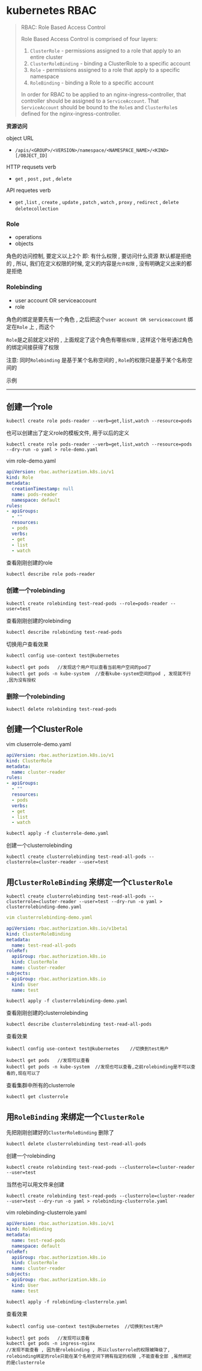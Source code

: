 

# kubernetes RBAC

> RBAC: Role Based Access Control 
>
> Role Based Access Control is comprised of four layers:
>
> 1. `ClusterRole` - permissions assigned to a role that apply to an entire cluster
> 2. `ClusterRoleBinding` - binding a ClusterRole to a specific account
> 3. `Role` - permissions assigned to a role that apply to a specific namespace
> 4. `RoleBinding` - binding a Role to a specific account
>
> In order for RBAC to be applied to an nginx-ingress-controller, that controller should be assigned to a `ServiceAccount`. That `ServiceAccount` should be bound to the `Role`s and `ClusterRole`s defined for the nginx-ingress-controller.



**资源访问**

object URL

- `/apis/<GROUP>/<VERSION>/namespace/<NAMESPACE_NAME>/<KIND>[/OBJECT_ID]` 

HTTP requsets verb

- `get`  , `post`  , `put`  , `delete` 

API requetes verb

- `get`  ,`list`  , `create`  , `update`  , `patch`  , `watch`  , `proxy`  , `redirect`  , `delete` `deletecollection` 



### Role

- operations
- objects

角色的访问控制, 要定义以上2个 即: 有什么权限 , 要访问什么资源  默认都是拒绝的 , 所以, 我们在定义权限的时候, 定义的内容是`允许权限`  , 没有明确定义出来的都是拒绝 



### Rolebinding

- user account OR serviceaccount
- role

角色的绑定是要先有一个角色 , 之后把这个`user account OR serviceaccount` 绑定在`Role` 上  , 而这个

`Role`是之前就定义好的 , 上面规定了这个角色有哪些`权限`  ,  这样这个账号通过角色的绑定间接获得了权限

注意: 同时`Rolebinding` 是基于某个名称空间的  , `Role`的权限只是基于某个名称空间的



示例

---

## 创建一个role

```
kubectl create role pods-reader --verb=get,list,watch --resource=pods
```

也可以创建出了定义role的模板文件, 用于以后的定义

```
kubectl create role pods-reader --verb=get,list,watch --resource=pods --dry-run -o yaml > role-demo.yaml
```



vim role-demo.yaml

```yaml
apiVersion: rbac.authorization.k8s.io/v1
kind: Role
metadata:
  creationTimestamp: null
  name: pods-reader
  namespace: default
rules:
- apiGroups:
  - ""
  resources:
  - pods
  verbs:
  - get
  - list
  - watch
```

查看刚刚创建的role

```
kubectl describe role pods-reader
```



### 创建一个rolebinding

```
kubectl create rolebinding test-read-pods --role=pods-reader --user=test
```

查看刚刚创建的rolebinding

```
kubectl describe rolebinding test-read-pods
```

切换用户查看效果

```
kubectl config use-context test@kubernetes

kubectl get pods   //发现这个用户可以查看当前用户空间的pod了
kubectl get pods -n kube-system  //查看kube-system空间的pod , 发现就不行 ,因为没有授权
```

### 删除一个rolebinding

```
kubectl delete rolebinding test-read-pods
```



## 创建一个ClusterRole

vim cluserrole-demo.yaml

```yaml
apiVersion: rbac.authorization.k8s.io/v1
kind: ClusterRole
metadata:
  name: cluster-reader
rules:
- apiGroups:
  - ""
  resources:
  - pods
  verbs:
  - get
  - list
  - watch
```

```
kubectl apply -f clusterrole-demo.yaml
```

创建一个clusterrolebinding

```
kubectl create clusterrolebinding test-read-all-pods --clusterrole=cluster-reader --user=test
```



## 

## 用`ClusterRoleBinding` 来绑定一个`ClusterRole`  

```
kubectl create clusterrolebinding test-read-all-pods --clusterrole=cluster-reader --user=test --dry-run -o yaml > clusterrolebinding-demo.yaml
```

```yaml
vim clusterrolebinding-demo.yaml

apiVersion: rbac.authorization.k8s.io/v1beta1
kind: ClusterRoleBinding
metadata:
  name: test-read-all-pods
roleRef:
  apiGroup: rbac.authorization.k8s.io
  kind: ClusterRole
  name: cluster-reader
subjects:
- apiGroup: rbac.authorization.k8s.io
  kind: User
  name: test
```

```
kubectl apply -f clusterrolebinding-demo.yaml
```

查看刚刚创建的clusterrolebinding

```
kubectl describe clusterrolebinding test-read-all-pods
```

查看效果

```
kubectl config use-context test@kubernetes    //切换到test用户

kubectl get pods   //发现可以查看
kubectl get pods -n kube-system  //发现也可以查看,之前rolebinding是不可以查看的,现在可以了
```

查看集群中所有的clusterrole

```
kubectl get clusterrole
```



## 用`RoleBinding` 来绑定一个`ClusterRole` 

先把刚刚创建好的`ClusterRoleBinding` 删除了

```
kubectl delete clusterrolebinding test-read-all-pods
```

创建一个rolebinding

```
kubectl create rolebinding test-read-pods --clusterrole=cluster-reader --user=test
```

当然也可以用文件来创建

```
kubectl create rolebinding test-read-pods --clusterrole=cluster-reader --user=test --dry-run -o yaml > rolebinding-clusterrole.yaml
```



vim  rolebinding-clusterrole.yaml

```yaml
apiVersion: rbac.authorization.k8s.io/v1
kind: RoleBinding
metadata:
  name: test-read-pods
  namespace: default
roleRef:
  apiGroup: rbac.authorization.k8s.io
  kind: ClusterRole
  name: cluster-reader
subjects:
- apiGroup: rbac.authorization.k8s.io
  kind: User
  name: test
```

```
kubectl apply -f rolebinding-clusterrole.yaml
```

查看效果

```
kubectl config use-context test@kubernetes  //切换到test用户

kubectl get pods   //发现可以查看
kubectl get pods -n ingress-nginx  
//发现不能查看 , 因为是rolebinding , 所以clusterrole的权限被降级了, rolebinding绑定的role只能在某个名称空间下拥有指定的权限 ,不能查看全部 ,虽然绑定的是clusterrole
```

